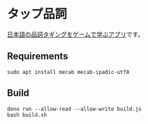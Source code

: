 # タップ品詞

[日本語の品詞タギングをゲームで学ぶアプリ](https://marmooo.github.io/postap-ja/)です。

## Requirements

```
sudo apt install mecab mecab-ipadic-utf8
```

## Build

```
deno run --allow-read --allow-write build.js
bash build.sh
```
